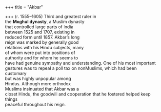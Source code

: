 +++
title = "Akbar"

+++
(r. 1555–1605) Third and greatest ruler in  
the **Moghul dynasty**, a Muslim dynasty  
that controlled large parts of India  
between 1525 and 1707, existing in  
reduced form until 1857. Akbar’s long  
reign was marked by generally good  
relations with his Hindu subjects, many  
of whom were put into positions of  
authority and for whom he seems to  
have had genuine sympathy and understanding. One of his most important  
gestures was to repeal a poll tax on nonMuslims, which had been customary  
but was highly unpopular among  
Hindus. Although more orthodox  
Muslims insinuated that Akbar was a  
closet Hindu, the goodwill and cooperation that he fostered helped keep things  
peaceful throughout his reign.